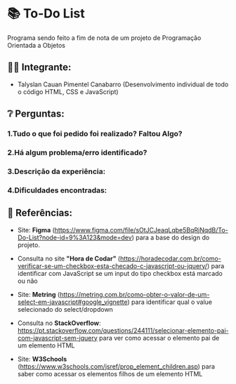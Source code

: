 # 📚 To-Do List

Programa sendo feito a fim de nota de um projeto de Programação Orientada a Objetos

## 👨‍🎓 Integrante:
- Talyslan Cauan Pimentel Canabarro
(Desenvolvimento individual de todo o código HTML, CSS e JavaScript)

## ❔ Perguntas:
### 1.Tudo o que foi pedido foi realizado? Faltou Algo?

### 2.Há algum problema/erro identificado?

### 3.Descrição da experiência:

### 4.Dificuldades encontradas:

## 🔗 Referências:
- Site: <strong>Figma</strong> (<a href="https://www.figma.com/file/sOtJCJeaqLqbe5BqRjNqdB/To-Do-List?node-id=9%3A123&mode=dev" target="_blank">https://www.figma.com/file/sOtJCJeaqLqbe5BqRjNqdB/To-Do-List?node-id=9%3A123&mode=dev</a>) para a base do design do projeto.

- Consulta no site <strong>"Hora de Codar"</strong> (<a href="https://horadecodar.com.br/como-verificar-se-um-checkbox-esta-checado-c-javascript-ou-jquery/" target="_blank">https://horadecodar.com.br/como-verificar-se-um-checkbox-esta-checado-c-javascript-ou-jquery/</a>) para identificar com JavaScript se um input do tipo checkbox está marcado ou não

- Site: <strong>Metring</strong> (<a href="https://metring.com.br/como-obter-o-valor-de-um-select-em-javascript#google_vignette">https://metring.com.br/como-obter-o-valor-de-um-select-em-javascript#google_vignette</a>) para identificar qual o value selecionado do select/dropdown

- Consulta no <strong>StackOverflow</strong>: <a href="https://pt.stackoverflow.com/questions/244111/selecionar-elemento-pai-com-javascript-sem-jquery">https://pt.stackoverflow.com/questions/244111/selecionar-elemento-pai-com-javascript-sem-jquery</a> para ver como acessar o elemento pai de um elemento HTML

- Site: <strong>W3Schools</strong> (<a href="https://www.w3schools.com/jsref/prop_element_children.asp">https://www.w3schools.com/jsref/prop_element_children.asp</a>) para saber como acessar os elementos filhos de um elemento HTML